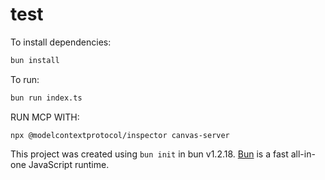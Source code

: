# test

To install dependencies:

```bash
bun install
```

To run:

```bash
bun run index.ts


```

RUN MCP WITH: 
``` 
npx @modelcontextprotocol/inspector canvas-server

```

This project was created using `bun init` in bun v1.2.18. [Bun](https://bun.sh) is a fast all-in-one JavaScript runtime.
